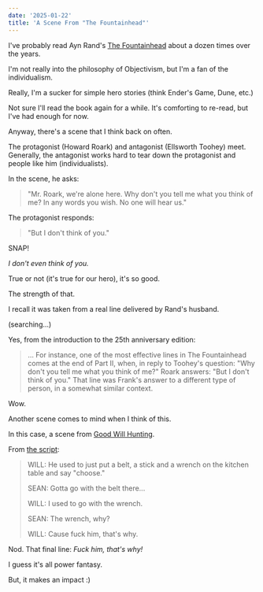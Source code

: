 ```yaml
---
date: '2025-01-22'
title: 'A Scene From "The Fountainhead"'
---
```


I've probably read Ayn Rand's [The Fountainhead](https://www.goodreads.com/book/show/2122.The_Fountainhead) about a dozen times over the years.

I'm not really into the philosophy of Objectivism, but I'm a fan of the individualism.

Really, I'm a sucker for simple hero stories (think Ender's Game, Dune, etc.)

Not sure I'll read the book again for a while. It's comforting to re-read, but I've had enough for now.

Anyway, there's a scene that I think back on often.

The protagonist (Howard Roark) and antagonist (Ellsworth Toohey) meet. Generally, the antagonist works hard to tear down the protagonist and people like him (individualists).

In the scene, he asks:

> "Mr. Roark, we're alone here. Why don't you tell me what you think of me? In any words you wish. No one will hear us."

The protagonist responds:

> "But I don't think of you."

SNAP!

_I don't even think of you._

True or not (it's true for our hero), it's so good.

The strength of that.

I recall it was taken from a real line delivered by Rand's husband.

(searching...)

Yes, from the introduction to the 25th anniversary edition:

> ... For instance, one of the most effective lines in The Fountainhead comes at the end of Part II, when, in reply to Toohey's question: "Why don't you tell me what you think of me?" Roark answers: "But I don't think of you." That line was Frank's answer to a different type of person, in a somewhat similar context.

Wow.

Another scene comes to mind when I think of this.

In this case, a scene from [Good Will Hunting](https://en.wikipedia.org/wiki/Good_Will_Hunting).

From [the script](https://assets.scriptslug.com/live/pdf/scripts/good-will-hunting-1997.pdf):

> WILL:  He used to just put a belt, a stick and a wrench on the kitchen table and say "choose."
>
> SEAN: Gotta go with the belt there...
>
> WILL: I used to go with the wrench.
>
> SEAN: The wrench, why?
>
> WILL: Cause fuck him, that's why.

Nod. That final line: _Fuck him, that's why!_

I guess it's all power fantasy.

But, it makes an impact :)

